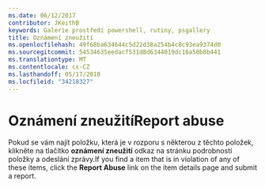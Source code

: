 ```yaml
---
ms.date: 06/12/2017
contributor: JKeithB
keywords: Galerie prostředí powershell, rutiny, psgallery
title: Oznámení zneužití
ms.openlocfilehash: 49f68ba634644c5d22d38a254b4c8c93ea9374d0
ms.sourcegitcommit: 54534635eedacf531d8d6344019dc16a50b8b441
ms.translationtype: MT
ms.contentlocale: cs-CZ
ms.lasthandoff: 05/17/2018
ms.locfileid: "34218327"
---
```

# <a name="report-abuse"></a><span data-ttu-id="6c98b-103">Oznámení zneužití</span><span class="sxs-lookup"><span data-stu-id="6c98b-103">Report abuse</span></span>

<span data-ttu-id="6c98b-104">Pokud se vám najít položku, která je v rozporu s některou z těchto položek, klikněte na tlačítko **oznámení zneužití** odkaz na stránku podrobností položky a odeslání zprávy.</span><span class="sxs-lookup"><span data-stu-id="6c98b-104">If you find a item that is in violation of any of these items, click the **Report Abuse** link on the item details page and submit a report.</span></span>